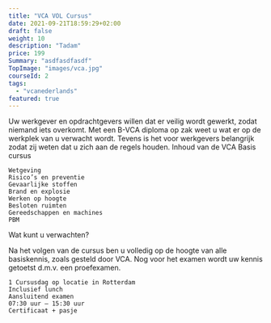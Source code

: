 ```yaml
---
title: "VCA VOL Cursus"
date: 2021-09-21T18:59:29+02:00
draft: false
weight: 10
description: "Tadam"
price: 199
Summary: "asdfasdfasdf"
TopImage: "images/vca.jpg"
courseId: 2
tags:
  - "vcanederlands"
featured: true
---
```

Uw werkgever en opdrachtgevers willen dat er veilig wordt gewerkt, zodat niemand iets overkomt. Met een B-VCA diploma op zak weet u wat er op de werkplek van u verwacht wordt. Tevens is het voor werkgevers belangrijk zodat zij weten dat u zich aan de regels houden.
Inhoud van de VCA Basis cursus

    Wetgeving
    Risico’s en preventie
    Gevaarlijke stoffen
    Brand en explosie
    Werken op hoogte
    Besloten ruimten
    Gereedschappen en machines
    PBM

Wat kunt u verwachten?

Na het volgen van de cursus ben u volledig op de hoogte van alle basiskennis, zoals gesteld door VCA. Nog voor het examen wordt uw kennis getoetst d.m.v. een proefexamen.

    1 Cursusdag op locatie in Rotterdam
    Inclusief lunch
    Aansluitend examen
    07:30 uur – 15:30 uur
    Certificaat + pasje
